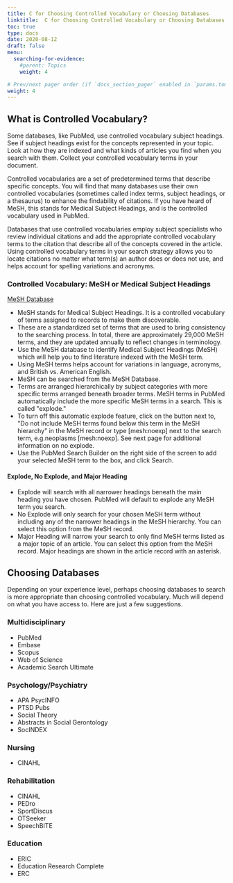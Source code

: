 ```yaml
---
title: C for Choosing Controlled Vocabulary or Choosing Databases
linktitle:  C for Choosing Controlled Vocabulary or Choosing Databases
toc: true
type: docs
date: 2020-08-12
draft: false
menu:
  searching-for-evidence:
    #parent: Topics
    weight: 4

# Prev/next pager order (if `docs_section_pager` enabled in `params.toml`)
weight: 4
---
```


## What is Controlled Vocabulary?

Some databases, like PubMed, use controlled vocabulary subject headings. See if subject headings exist for the concepts represented in your topic. Look at how they are indexed and what kinds of articles you find when you search with them. Collect your controlled vocabulary terms in your document. 

Controlled vocabularies are a set of predetermined terms that describe specific concepts. You will find that many databases use their own controlled vocabularies (sometimes called index terms, subject headings, or a thesaurus) to enhance the findability of citations. If you have heard of MeSH, this stands for Medical Subject Headings, and is the controlled vocabulary used in PubMed.

Databases that use controlled vocabularies employ subject specialists who review individual citations and add the appropriate controlled vocabulary terms to the citation that describe all of the concepts covered in the article. Using controlled vocabulary terms in your search strategy allows you to locate citations no matter what term(s) an author does or does not use, and helps account for spelling variations and acronyms.


### Controlled Vocabulary: MeSH or Medical Subject Headings

[MeSH Database](https://www.ncbi.nlm.nih.gov/mesh)

* MeSH stands for Medical Subject Headings. It is a controlled vocabulary of terms assigned to records to make them discoverable.
* These are a standardized set of terms that are used to bring consistency to the searching process. In total, there are approximately 29,000 MeSH terms, and they are updated annually to reflect changes in terminology.
* Use the MeSH database to identify Medical Subject Headings (MeSH) which will help you to find literature indexed with the MeSH term.
* Using MeSH terms helps account for variations in language, acronyms, and British vs. American English.
* MeSH can be searched from the MeSH Database.
* Terms are arranged hierarchically by subject categories with more specific terms arranged beneath broader terms. MeSH terms in PubMed automatically include the more specific MeSH terms in a search. This is called "explode."
* To turn off this automatic explode feature, click on the button next to, "Do not include MeSH terms found below this term in the MeSH hierarchy" in the MeSH record or type [mesh:noexp] next to the search term, e.g.neoplasms [mesh:noexp]. See next page for additional information on no explode.
* Use the PubMed Search Builder on the right side of the screen to add your selected MeSH term to the box, and click Search.


#### Explode, No Explode, and Major Heading
* Explode will search with all narrower headings beneath the main heading you have chosen. PubMed will default to explode any MeSH term you search.
* No Explode will only search for your chosen MeSH term without including any of the narrower headings in the MeSH hierarchy. You can select this option from the MeSH record.
* Major Heading will narrow your search to only find MeSH terms listed as a major topic of an article. You can select this option from the MeSH record. Major headings are shown in the article record with an asterisk.

## Choosing Databases

Depending on your experience level, perhaps choosing databases to search is more appropriate than choosing controlled vocabulary. Much will depend on what you have access to. Here are just a few suggestions.

### Multidisciplinary

* PubMed
* Embase
* Scopus
* Web of Science
* Academic Search Ultimate

### Psychology/Psychiatry

* APA PsycINFO
* PTSD Pubs
* Social Theory
* Abstracts in Social Gerontology
* SocINDEX

### Nursing

* CINAHL

### Rehabilitation

* CINAHL
* PEDro
* SportDiscus
* OTSeeker
* SpeechBITE


### Education

* ERIC
* Education Research Complete
* ERC
